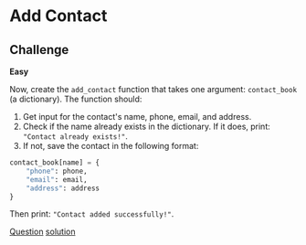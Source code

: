 # Add Contact

## Challenge

**Easy**

Now, create the `add_contact` function that takes one argument: `contact_book` (a dictionary). The function should:

1. Get input for the contact's name, phone, email, and address.
2. Check if the name already exists in the dictionary. If it does, print: `"Contact already exists!"`.
3. If not, save the contact in the following format:

```python
contact_book[name] = {
	"phone": phone,
	"email": email,
	"address": address
}
```

Then print: `"Contact added successfully!"`.

[Question](q.py) [solution](solution.py)